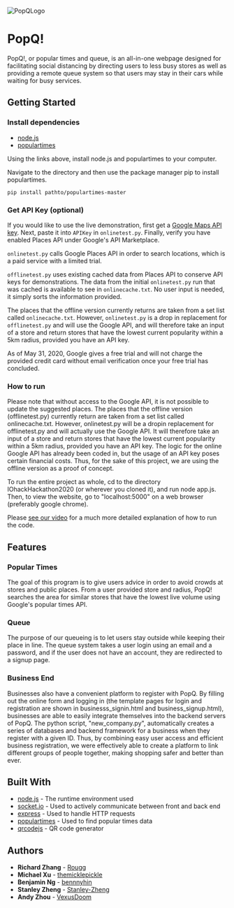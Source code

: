 ![PopQLogo](https://img.techpowerup.org/200601/popq.png)

# PopQ!
PopQ!, or popular times and queue, is an all-in-one webpage designed for facilitating social distancing by directing users to less busy stores as well as providing a remote queue system so that users may stay in their cars while waiting for busy services.

## Getting Started

### Install dependencies
* [node.js](https://nodejs.org/en/)
* [populartimes](https://github.com/m-wrzr/populartimes)

Using the links above, install node.js and populartimes to your computer.

Navigate to the directory and then use the package manager pip to install populartimes.
```
pip install pathto/populartimes-master
```
### Get API Key (optional)

If you would like to use the live demonstration, first get a [Google Maps API key](https://developers.google.com/places/web-service/get-api-key). Next, paste it into `APIKey` in `onlinetest.py`. Finally, verify you have enabled Places API under Google's API Marketplace. 

`onlinetest.py` calls Google Places API in order to search locations, which is a paid service with a limited trial. 

`offlinetest.py` uses existing cached data from Places API to conserve API keys for demonstrations. The data from the initial `onlinetest.py` run that was cached is available to see in `onlinecache.txt`. No user input is needed, it simply sorts the information provided. 

The places that the offline version currently returns are taken from a set list called `onlinecache.txt`. However, `onlinetest.py` is a drop in replacement for `offlinetest.py` and will use the Google API, and will therefore take an input of a store and return stores that have the lowest current popularity within a 5km radius, provided you have an API key.

As of May 31, 2020, Google gives a free trial and will not charge the provided credit card without email verification once your free trial has concluded.

### How to run
  Please note that without access to the Google API, it is not possible to update the suggested places. The places that the offline version (offlinetest.py) currently return are taken from a set list called onlinecache.txt. However, onlinetest.py will be a dropin replacement for offlinetest.py and will actually use the Google API. It will therefore take an input of a store and return stores that have the lowest current popularity within a 5km radius, provided you have an API key. The logic for the online Google API has already been coded in, but the usage of an API key poses certain financial costs. Thus, for the sake of this project, we are using the offline version as a proof of concept.
  
  To run the entire project as whole, cd to the directory IOhackHackathon2020 (or wherever you cloned it), and run node app.js. Then, to view the website, go to "localhost:5000" on a web browser (preferably google chrome).

  Please [see our video](https://drive.google.com/file/d/1T_EUTfL4Vxr-2CFCptyMnkComfYJYBSz/view?usp=sharing) for a much more detailed explanation of how to run the code.

## Features

### Popular Times

The goal of this program is to give users advice in order to avoid crowds at stores and public places. 
From a user provided store and radius, PopQ! searches the area for similar stores that have the lowest live volume using Google's    popular times API. 

 ### Queue
 The purpose of our queueing is to let users stay outside while keeping their place in line. The queue system takes a user login using an email and a password, and if the user does not have an account, they are redirected to a signup page. 

### Business End
 Businesses also have a convenient platform to register with PopQ. By filling out the online form and logging in (the template pages for login and registration are shown in businesss_signin.html and business_signup.html), businesses are able to easily integrate themselves into the backend servers of PopQ. The python script, "new_company.py", automatically creates a series of databases and backend framework for a business when they register with a given ID. Thus, by combining easy user access and efficient business registration, we were effectively able to create a platform to link different groups of people together, making shopping safer and better than ever.

## Built With
* [node.js](https://nodejs.org/en/) - The runtime environment used
* [socket.io](https://www.npmjs.com/package/socket.io) - Used to actively communicate between front and back end
* [express](https://expressjs.com/) - Used to handle HTTP requests
* [populartimes](https://github.com/m-wrzr/populartimes) - Used to find popular times data
* [qrcodejs](Davidshimjs.github.io/qrcodejs/) - QR code generator

## Authors
* **Richard Zhang** - [Rougg](https://github.com/Rougg)
* **Michael Xu** - [themicklepickle](https://github.com/themicklepickle)
* **Benjamin Ng** - [bennnyhin](https://github.com/bennnyhin)
* **Stanley Zheng** - [Stanley-Zheng](https://github.com/Stanley-Zheng)
* **Andy Zhou** - [VexusDoom](https://github.com/VexusDoom)
